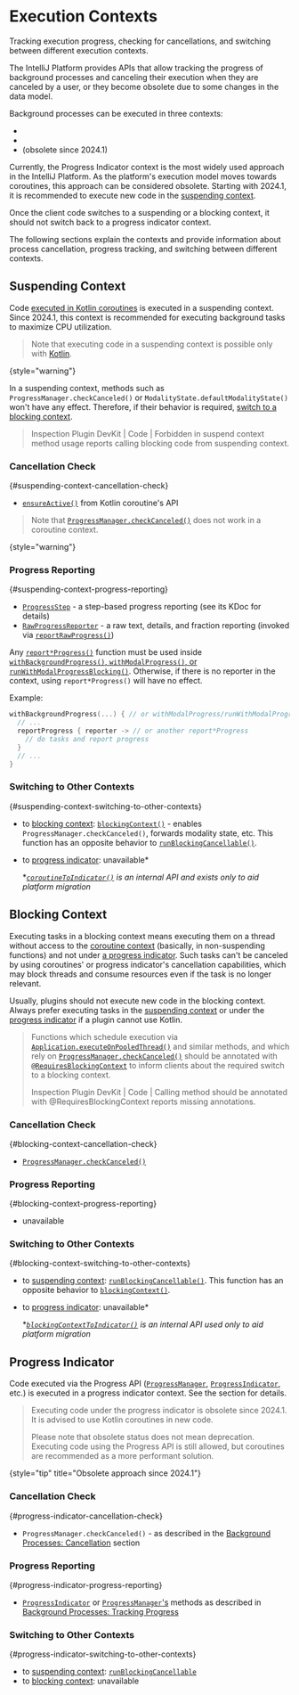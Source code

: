 <!-- Copyright 2000-2025 JetBrains s.r.o. and contributors. Use of this source code is governed by the Apache 2.0 license. -->

# Execution Contexts
<primary-label ref="2024.1"/>

<link-summary>Tracking execution progress, checking for cancellations, and switching between different execution contexts.</link-summary>

<include from="coroutines_snippets.md" element-id="learnCoroutines"/>

The IntelliJ Platform provides APIs that allow tracking the progress of background processes and canceling their execution when they are canceled by a user, or they become obsolete due to some changes in the data model.

Background processes can be executed in three contexts:
- [](#suspending-context)
- [](#blocking-context)
- [](#progress-indicator) (obsolete since 2024.1)

Currently, the Progress Indicator context is the most widely used approach in the IntelliJ Platform.
As the platform's execution model moves towards coroutines, this approach can be considered obsolete.
Starting with 2024.1, it is recommended to execute new code in the [suspending context](#suspending-context).

Once the client code switches to a suspending or a blocking context, it should not switch back to a progress indicator context.

The following sections explain the contexts and provide information about process cancellation, progress tracking, and switching between different contexts.

## Suspending Context

Code [executed in Kotlin coroutines](launching_coroutines.md) is executed in a suspending context.
Since 2024.1, this context is recommended for executing background tasks to maximize CPU utilization.

> Note that executing code in a suspending context is possible only with [Kotlin](using_kotlin.md).
>
{style="warning"}

In a suspending context, methods such as `ProgressManager.checkCanceled()` or `ModalityState.defaultModalityState()` won't have any effect.
Therefore, if their behavior is required, [switch to a blocking context](#suspending-context-switching-to-other-contexts).

> Inspection <control>Plugin DevKit | Code | Forbidden in suspend context method usage</control> reports calling blocking code from suspending context.

### Cancellation Check
{#suspending-context-cancellation-check}

- [`ensureActive()`](https://kotlinlang.org/api/kotlinx.coroutines/kotlinx-coroutines-core/kotlinx.coroutines/ensure-active.html) from Kotlin coroutine's API

> Note that [`ProgressManager.checkCanceled()`](%gh-ic%/platform/core-api/src/com/intellij/openapi/progress/ProgressManager.java) does not work in a coroutine context.
>
{style="warning"}

### Progress Reporting
{#suspending-context-progress-reporting}

- [`ProgressStep`](%gh-ic%/platform/util/progress/src/impl/ProgressStep.kt) - a step-based progress reporting (see its KDoc for details)
- [`RawProgressReporter`](%gh-ic%/platform/util/progress/src/RawProgressReporter.kt) - a raw text, details, and fraction reporting (invoked via [`reportRawProgress()`](%gh-ic%/platform/util/progress/src/steps.kt))

Any [`report*Progress()`](%gh-ic%/platform/util/progress/src/steps.kt) function must be used inside [`withBackgroundProgress()`, `withModalProgress()`, or `runWithModalProgressBlocking()`](%gh-ic%/platform/progress/shared/src/tasks.kt).
Otherwise, if there is no reporter in the context, using `report*Progress()` will have no effect.

Example:

```kotlin
withBackgroundProgress(...) { // or withModalProgress/runWithModalProgressBlocking
  // ...
  reportProgress { reporter -> // or another report*Progress
    // do tasks and report progress
  }
  // ...
}
```

### Switching to Other Contexts
{#suspending-context-switching-to-other-contexts}

- to [blocking context](#blocking-context): [`blockingContext()`](%gh-ic%/platform/core-api/src/com/intellij/openapi/progress/coroutines.kt) - enables `ProgressManager.checkCanceled()`, forwards modality state, etc. This function has an opposite behavior to [`runBlockingCancellable()`](#blocking-context-switching-to-other-contexts).
- to [progress indicator](#progress-indicator): unavailable*

  *_[`coroutineToIndicator()`](%gh-ic%/platform/core-api/src/com/intellij/openapi/progress/coroutines.kt) is an internal API and exists only to aid platform migration_

## Blocking Context

Executing tasks in a blocking context means executing them on a thread without access to the [coroutine context](#suspending-context) (basically, in non-suspending functions) and not under [a progress indicator](#progress-indicator).
Such tasks can't be canceled by using coroutines' or progress indicator's cancellation capabilities, which may block threads and consume resources even if the task is no longer relevant.

Usually, plugins should not execute new code in the blocking context.
Always prefer executing tasks in the [suspending context](#suspending-context) or under the [progress indicator](#progress-indicator) if a plugin cannot use Kotlin.

> Functions which schedule execution via [`Application.executeOnPooledThread()`](%gh-ic%/platform/core-api/src/com/intellij/openapi/application/Application.java)
> and similar methods, and which rely on [`ProgressManager.checkCanceled()`](%gh-ic%/platform/core-api/src/com/intellij/openapi/progress/ProgressManager.java)
> should be annotated with [`@RequiresBlockingContext`](%gh-ic%/platform/core-api/src/com/intellij/util/concurrency/annotations/RequiresBlockingContext.kt)
> to inform clients about the required switch to a blocking context.
>
> Inspection <control>Plugin DevKit | Code | Calling method should be annotated with @RequiresBlockingContext</control> reports missing annotations.

### Cancellation Check
{#blocking-context-cancellation-check}

- [`ProgressManager.checkCanceled()`](%gh-ic%/platform/core-api/src/com/intellij/openapi/progress/ProgressManager.java)

### Progress Reporting
{#blocking-context-progress-reporting}

- unavailable

### Switching to Other Contexts
{#blocking-context-switching-to-other-contexts}

- to [suspending context](#suspending-context): [`runBlockingCancellable()`](%gh-ic%/platform/core-api/src/com/intellij/openapi/progress/coroutines.kt). This function has an opposite behavior to [`blockingContext()`](#suspending-context-switching-to-other-contexts).
- to [progress indicator](#progress-indicator): unavailable*<br/>

  *_[`blockingContextToIndicator()`](%gh-ic%/platform/core-api/src/com/intellij/openapi/progress/coroutines.kt) is an internal API used only to aid platform migration_

## Progress Indicator
<primary-label ref="obsolete-2024.1"/>

Code executed via the Progress API
([`ProgressManager`](%gh-ic%/platform/core-api/src/com/intellij/openapi/progress/ProgressManager.java),
[`ProgressIndicator`](%gh-ic%/platform/core-api/src/com/intellij/openapi/progress/ProgressIndicator.java), etc.)
is executed in a progress indicator context.
See the [](background_processes.md#progress-api) section for details.

> Executing code under the progress indicator is obsolete since 2024.1.
> It is advised to use Kotlin coroutines in new code.
>
> Please note that obsolete status does not mean deprecation.
> Executing code using the Progress API is still allowed, but coroutines are recommended as a more performant solution.
>
{style="tip" title="Obsolete approach since 2024.1"}

### Cancellation Check
{#progress-indicator-cancellation-check}

- `ProgressManager.checkCanceled()` - as described in the [Background Processes: Cancellation](background_processes.md#cancellation) section

### Progress Reporting
{#progress-indicator-progress-reporting}

- [`ProgressIndicator`](%gh-ic%/platform/core-api/src/com/intellij/openapi/progress/ProgressIndicator.java) or [`ProgressManager`'s](%gh-ic%/platform/core-api/src/com/intellij/openapi/progress/ProgressManager.java) methods as described in [Background Processes: Tracking Progress](background_processes.md#tracking-progress)

### Switching to Other Contexts
{#progress-indicator-switching-to-other-contexts}

- to [suspending context](#suspending-context): [`runBlockingCancellable`](%gh-ic%/platform/core-api/src/com/intellij/openapi/progress/coroutines.kt)
- to [blocking context](#blocking-context): unavailable
